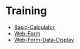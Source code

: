 # Training

* [Basic-Calculator](https://parthipan-olt.github.io/Training/JS/1.Basic-Calculator/src/index.html)
* [Web-Form](https://parthipan-olt.github.io/Training/JS/2.Web-Form/src/index.html)
* [Web-Form-Data-Display](https://parthipan-olt.github.io/Training/JS/3.Web-Form-Data-Display/src/index.html)